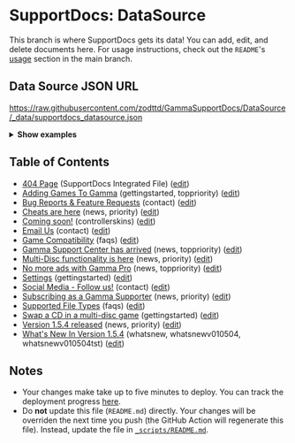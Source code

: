 # SupportDocs: DataSource
This branch is where SupportDocs gets its data! You can add, edit, and delete documents here. For usage instructions, check out the `README`'s [usage](https://github.com/aheze/SupportDocs#using-the-github-repository) section in the main branch.

## Data Source JSON URL
<a href="https://raw.githubusercontent.com/zodttd/GammaSupportDocs/DataSource/_data/supportdocs_datasource.json">https://raw.githubusercontent.com/zodttd/GammaSupportDocs/DataSource/_data/supportdocs_datasource.json</a>

<details markdown="1">
<summary><strong>Show examples</strong></summary>

<hr>

### SwiftUI
```swift
struct SwiftUIExampleView_MinimalCode: View {
    let dataSource = URL(string: "https://raw.githubusercontent.com/zodttd/GammaSupportDocs/DataSource/_data/supportdocs_datasource.json")!
    @State var supportDocsPresented = false
    
    var body: some View {
        Button("Present SupportDocs from SwiftUI!") { supportDocsPresented = true }
        .sheet(isPresented: $supportDocsPresented, content: {
            SupportDocsView(dataSource: dataSource, isPresented: $supportDocsPresented)
        })
    }
}
```

### UIKit
```swift
class UIKitExampleController_MinimalCode: UIViewController {
    /**
    Connect this inside the storyboard.
    
    This is just for demo purposes, so it's not connected yet.
    */
    @IBAction func presentButtonPressed(_ sender: Any) {
        let dataSource = URL(string: "https://raw.githubusercontent.com/zodttd/GammaSupportDocs/DataSource/_data/supportdocs_datasource.json")!
    
        let supportDocsViewController = SupportDocsViewController(dataSource: dataSource)
        self.present(supportDocsViewController, animated: true, completion: nil)
    }
}
```

<hr>

</details>

## Table of Contents
- [404 Page](https://zodttd.github.io/GammaSupportDocs/404) (SupportDocs Integrated File) ([edit](https://github.com/zodttd/GammaSupportDocs/edit/DataSource/404.md))
- [Adding Games To Gamma](https://zodttd.github.io/GammaSupportDocs/GettingStarted/AddGames) (gettingstarted, toppriority) ([edit](https://github.com/zodttd/GammaSupportDocs/edit/DataSource/GettingStarted/AddGames.md))
- [Bug Reports & Feature Requests](https://zodttd.github.io/GammaSupportDocs/Contact/BugReport2) (contact) ([edit](https://github.com/zodttd/GammaSupportDocs/edit/DataSource/Contact/BugReport2.md))
- [Cheats are here](https://zodttd.github.io/GammaSupportDocs/News/CheatCodes-2) (news, priority) ([edit](https://github.com/zodttd/GammaSupportDocs/edit/DataSource/News/CheatCodes-2.md))
- [Coming soon!](https://zodttd.github.io/GammaSupportDocs/ControllerSkins/ComingSoon) (controllerskins) ([edit](https://github.com/zodttd/GammaSupportDocs/edit/DataSource/ControllerSkins/ComingSoon.md))
- [Email Us](https://zodttd.github.io/GammaSupportDocs/Contact/Email) (contact) ([edit](https://github.com/zodttd/GammaSupportDocs/edit/DataSource/Contact/Email.md))
- [Game Compatibility](https://zodttd.github.io/GammaSupportDocs/FAQs/Compatibility) (faqs) ([edit](https://github.com/zodttd/GammaSupportDocs/edit/DataSource/FAQs/Compatibility.md))
- [Gamma Support Center has arrived](https://zodttd.github.io/GammaSupportDocs/News/GammaSupportArrived) (news, toppriority) ([edit](https://github.com/zodttd/GammaSupportDocs/edit/DataSource/News/GammaSupportArrived.md))
- [Multi-Disc functionality is here](https://zodttd.github.io/GammaSupportDocs/News/MutiDisc) (news, priority) ([edit](https://github.com/zodttd/GammaSupportDocs/edit/DataSource/News/MutiDisc.md))
- [No more ads with Gamma Pro](https://zodttd.github.io/GammaSupportDocs/News/GammaPro) (news, toppriority) ([edit](https://github.com/zodttd/GammaSupportDocs/edit/DataSource/News/GammaPro.md))
- [Settings](https://zodttd.github.io/GammaSupportDocs/GettingStarted/Settings) (gettingstarted) ([edit](https://github.com/zodttd/GammaSupportDocs/edit/DataSource/GettingStarted/Settings.md))
- [Social Media - Follow us!](https://zodttd.github.io/GammaSupportDocs/Contact/SocialMedia) (contact) ([edit](https://github.com/zodttd/GammaSupportDocs/edit/DataSource/Contact/SocialMedia.md))
- [Subscribing as a Gamma Supporter](https://zodttd.github.io/GammaSupportDocs/News/GammaSupporters) (news, priority) ([edit](https://github.com/zodttd/GammaSupportDocs/edit/DataSource/News/GammaSupporters.md))
- [Supported File Types](https://zodttd.github.io/GammaSupportDocs/FAQs/SupportedFileTypes) (faqs) ([edit](https://github.com/zodttd/GammaSupportDocs/edit/DataSource/FAQs/SupportedFileTypes.md))
- [Swap a CD in a multi-disc game](https://zodttd.github.io/GammaSupportDocs/GettingStarted/MultiDisc) (gettingstarted) ([edit](https://github.com/zodttd/GammaSupportDocs/edit/DataSource/GettingStarted/MultiDisc.md))
- [Version 1.5.4 released](https://zodttd.github.io/GammaSupportDocs/News/Version010504) (news, priority) ([edit](https://github.com/zodttd/GammaSupportDocs/edit/DataSource/News/Version010504.md))
- [What's New In Version 1.5.4](https://zodttd.github.io/GammaSupportDocs/WhatsNew/v010504tst) (whatsnew, whatsnewv010504, whatsnewv010504tst) ([edit](https://github.com/zodttd/GammaSupportDocs/edit/DataSource/WhatsNew/v010504tst.md))


## Notes
- Your changes make take up to five minutes to deploy. You can track the deployment progress [here](https://github.com/zodttd/GammaSupportDocs/deployments/activity_log?environment=github-pages).
- Do **not** update this file (`README.md`) directly. Your changes will be overriden the next time you push (the GitHub Action will regenerate this file). Instead, update the file in [`_scripts/README.md`](https://github.com/zodttd/GammaSupportDocs/edit/DataSource/_scripts/README.md). 